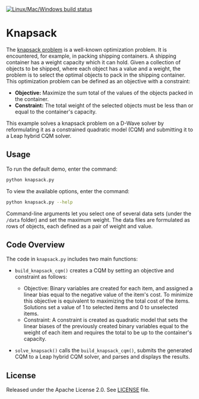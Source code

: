 [![Linux/Mac/Windows build status](
  https://circleci.com/gh/dwave-examples/knapsack.svg?style=svg)](
  https://circleci.com/gh/dwave-examples/knapsack)

# Knapsack

The [knapsack problem](https://en.wikipedia.org/wiki/Knapsack_problem) is a
well-known optimization problem. It is encountered, for example, in packing
shipping containers. A shipping container has a weight capacity which it can hold.
Given a collection of objects to be shipped, where each object has a value and a
weight, the problem is to select the optimal objects to pack in the shipping
container. This optimization problem can be defined as an objective with a constraint:

* **Objective:** Maximize the sum total of the values of the objects packed in
  the container.
* **Constraint:** The total weight of the selected objects must be less than or
  equal to the container's capacity.

This example solves a knapsack problem on a D-Wave solver by reformulating it as
a constrained quadratic model (CQM) and submitting it to a Leap hybrid CQM solver.

## Usage

To run the default demo, enter the command:

```bash
python knapsack.py
```

To view the available options, enter the command:

```bash
python knapsack.py --help
```

Command-line arguments let you select one of several data sets (under the `/data`
folder) and set the maximum weight. The data files are formulated as rows of
objects, each defined as a pair of weight and value.  

## Code Overview

The code in `knapsack.py` includes two main functions:

* `build_knapsack_cqm()` creates a CQM by setting an objective and constraint as
  follows:

  - Objective: Binary variables are created for each item, and assigned a linear
    bias equal to the negative value of the item's cost. To minimize this objective
    is equivalent to maximizing the total cost of the items. Solutions set a value
    of 1 to selected items and 0 to unselected items.
  - Constraint: A constraint is created as quadratic model that sets the linear
    biases of the previously created binary variables equal to the weight of each
    item and requires the total to be up to the container's capacity.
* `solve_knapsack()` calls the `build_knapsack_cqm()`, submits the generated CQM
  to a Leap hybrid CQM solver, and parses and displays the results.

## License

Released under the Apache License 2.0. See [LICENSE](LICENSE) file.
